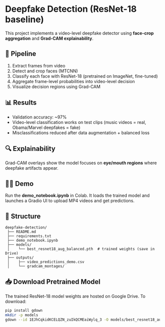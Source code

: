# Deepfake Detection (ResNet-18 baseline)

This project implements a video-level deepfake detector using **face-crop aggregation** and **Grad-CAM explainability**.

## 🚀 Pipeline
1. Extract frames from video
2. Detect and crop faces (MTCNN)
3. Classify each face with ResNet-18 (pretrained on ImageNet, fine-tuned)
4. Aggregate frame-level probabilities into video-level decision
5. Visualize decision regions using Grad-CAM

## 📊 Results
- Validation accuracy: ~97%
- Video-level classification works on test clips (music videos = real, Obama/Marvel deepfakes = fake)
- Misclassifications reduced after data augmentation + balanced loss

## 🔍 Explainability
Grad-CAM overlays show the model focuses on **eye/mouth regions** where deepfake artifacts appear.

## 🧑‍💻 Demo
Run the **demo_notebook.ipynb** in Colab. It loads the trained model and launches a Gradio UI to upload MP4 videos and get predictions.

## 📂 Structure
```
deepfake-detection/
 ├── README.md
 ├── requirements.txt
 ├── demo_notebook.ipynb
 ├── models/
 │    └── best_resnet18_aug_balanced.pth  # trained weights (save in Drive)
 ├── outputs/
 │    ├── video_predictions_demo.csv
 │    └── gradcam_montages/
```
## 📥 Download Pretrained Model

The trained ResNet-18 model weights are hosted on Google Drive. To download:

```bash
pip install gdown
mkdir -p models
gdown --id 1EJhCqkidKCELQZN_zuIkQCMEaiWylq_3 -O models/best_resnet18_aug_balanced.pth


